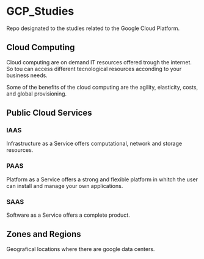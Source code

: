 # GCP_Studies
Repo designated to the studies related to the Google Cloud Platform.

## Cloud Computing 
Cloud computing are on demand IT resources offered trough the internet. So tou can access different tecnological resources acconding to your business needs.    

Some of the benefits of the cloud computing are the agility, elasticity, costs, and global provisioning.

## Public Cloud Services

### IAAS
Infrastructure as a Service offers computational, network and storage resources.

### PAAS
Platform as a Service offers a strong and flexible platform in whitch the user can install and manage your own applications.

### SAAS
Software as a Service offers a complete product.

## Zones and Regions
Geografical locations where there are google data centers.

